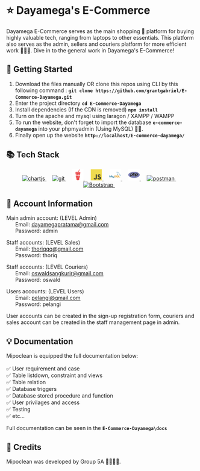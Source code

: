 # ⭐ Dayamega's E-Commerce 
Dayamega E-Commerce serves as the main shopping 🛒 platform for buying highly valuable tech, ranging from laptops to other essentials. This platform also serves as the admin, sellers and couriers platform for more efficient work 👩🏻‍🏭. Dive in to the general work in Dayamega's E-Commerce!

## 🚀 Getting Started
1. Download the files manually OR clone this repos using CLI by this following command : **`git clone https://github.com/grantgabriel/E-Commerce-Dayamega.git`** 
2. Enter the project directory **`cd E-Commerce-Dayamega`**
3. Install dependencies (If the CDN is removed) **`npm install`**
4. Turn on the apache and mysql using laragon / XAMPP / WAMPP
5. To run the website, don't forget to import the database **`e-commerce-dayamega`** into your phpmyadmin (Using MySQL) 🧑‍💻.
6. Finally open up the website **`http://localhost/E-commerce-dayamega/`**

## 📚 Tech Stack

<p align="center">
  <a href="https://www.chartjs.org" target="_blank" rel="noreferrer"> 
    <img src="https://www.chartjs.org/media/logo-title.svg" alt="chartjs" width="30" height="30"/> 
  </a> &nbsp;&nbsp;&nbsp;
  <a href="https://git-scm.com/" target="_blank" rel="noreferrer"> 
    <img src="https://www.vectorlogo.zone/logos/git-scm/git-scm-icon.svg" alt="git" width="30" height="30"/> 
  </a> &nbsp;&nbsp;&nbsp;
  <a href="https://gulpjs.com" target="_blank" rel="noreferrer"> 
    <img src="https://raw.githubusercontent.com/devicons/devicon/master/icons/gulp/gulp-plain.svg" alt="gulp" width="30" height="30"/> 
  </a> &nbsp;&nbsp;&nbsp;
   <a href="https://developer.mozilla.org/en-US/docs/Web/JavaScript" target="_blank" rel="noreferrer"> 
    <img src="https://raw.githubusercontent.com/devicons/devicon/master/icons/javascript/javascript-original.svg" alt="javascript" width="30" height="30"/> 
  </a> &nbsp;&nbsp;&nbsp;
  <a href="https://www.mysql.com/" target="_blank" rel="noreferrer"> 
    <img src="https://raw.githubusercontent.com/devicons/devicon/master/icons/mysql/mysql-original-wordmark.svg" alt="mysql" width="30" height="30"/> 
  </a> &nbsp;&nbsp;&nbsp;
  <a href="https://www.php.net" target="_blank" rel="noreferrer"> 
    <img src="https://raw.githubusercontent.com/devicons/devicon/master/icons/php/php-original.svg" alt="php" width="30" height="30"/> 
  </a> &nbsp;&nbsp;&nbsp;
   <a href="https://postman.com" target="_blank" rel="noreferrer"> 
    <img src="https://www.vectorlogo.zone/logos/getpostman/getpostman-icon.svg" alt="postman" width="30" height="30"/> 
  </a> &nbsp;&nbsp;&nbsp;
  <a href="https://getbootstrap.com/" target="_blank" rel="noreferrer">
    <img src="https://raw.githubusercontent.com/danielcranney/readme-generator/main/public/icons/skills/bootstrap-colored.svg" width="30" height="30" alt="Bootstrap" />
  </a> &nbsp;&nbsp;&nbsp;
</p>

## 👤 Account Information
Main admin account: (LEVEL Admin)<br>
&nbsp;&nbsp;&nbsp;&nbsp;&nbsp;&nbsp;Email: dayamegapratama@gmail.com<br>
&nbsp;&nbsp;&nbsp;&nbsp;&nbsp;&nbsp;Password: admin<br>

Staff accounts: (LEVEL Sales)<br>
&nbsp;&nbsp;&nbsp;&nbsp;&nbsp;&nbsp;Email: thoriqqq@gmail.com<br>
&nbsp;&nbsp;&nbsp;&nbsp;&nbsp;&nbsp;Password: thoriq<br>

Staff accounts: (LEVEL Couriers)<br>
&nbsp;&nbsp;&nbsp;&nbsp;&nbsp;&nbsp;Email: oswaldsangkurir@gmail.com<br>
&nbsp;&nbsp;&nbsp;&nbsp;&nbsp;&nbsp;Password: oswald<br>

Users accounts: (LEVEL Users)<br>
&nbsp;&nbsp;&nbsp;&nbsp;&nbsp;&nbsp;Email: pelangi@gmail.com<br>
&nbsp;&nbsp;&nbsp;&nbsp;&nbsp;&nbsp;Password: pelangi<br>

User accounts can be created in the sign-up registration form, couriers and sales account can be created in the staff management page in admin.

## 💡 Documentation
Mipoclean is equipped the full documentation below:
<br><br>
✅ User requirement and case<br>
✅ Table listdown, constraint and views<br>
✅ Table relation<br>
✅ Database triggers<br>
✅ Database stored procedure and function<br>
✅ User privilages and access<br>
✅ Testing <br>
✅ etc... <br>

Full documentation can be seen in the **`E-Commerce-Dayamega\docs`**

## 🙌 Credits
Mipoclean was developed by Group 5A 👨‍💻👩‍💻.
